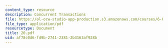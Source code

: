 ```yaml
---
content_type: resource
description: Concurrent Transactions
file: https://ol-ocw-studio-app-production.s3.amazonaws.com/courses/6-826-principles-of-computer-systems-spring-2002/af78c0d6fd9b274123812b3163af928b_20.pdf
file_type: application/pdf
resourcetype: Document
title: 20.pdf
uid: af78c0d6-fd9b-2741-2381-2b3163af928b
---
```

